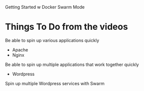 Getting Started w Docker Swarm Mode
# Things To Do from the videos
Be able to spin up various applications quickly
  - Apache
  - Nginx

Be able to spin up multiple applications that work together quickly
  - Wordpress

Spin up multiple Wordpress services with Swarm